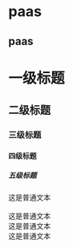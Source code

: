 paas
======
paas
------
# 一级标题 <br>
## 二级标题 <br>
### 三级标题<br>
#### 四级标题<br>
##### 五级标题</br>
这是普通文本<br>\
这是普通文本<br>
这是普通文本<br>
这是普通文本<br>
